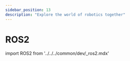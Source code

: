 ```yaml
---
sidebar_position: 13
description: "Explore the world of robotics together"
---
```


# ROS2

import ROS2 from '../../../common/dev/\_ros2.mdx'

<ROS2 />
